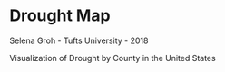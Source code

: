 # Drought Map
Selena Groh - Tufts University - 2018

Visualization of Drought by County in the United States
